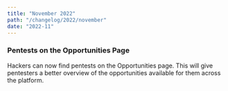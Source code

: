 ```yaml
---
title: "November 2022"
path: "/changelog/2022/november"
date: "2022-11"
---
```


### Pentests on the Opportunities Page
Hackers can now find pentests on the Opportunities page. This will give pentesters a better overview of the opportunities available for them across the platform.
